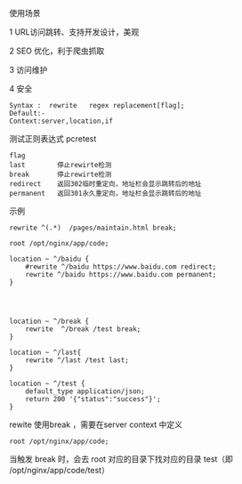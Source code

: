 使用场景

1 URL访问跳转、支持开发设计，美观

2 SEO 优化，利于爬虫抓取

3 访问维护

4 安全

```
Syntax :  rewrite   regex replacement[flag];
Default:-
Context:server,location,if
```

测试正则表达式 pcretest
```
flag
last        停止rewirte检测
break		停止rewirte检测
redirect   	返回302临时重定向，地址栏会显示跳转后的地址
permanent 	返回301永久重定向，地址栏会显示跳转后的地址
```

示例
```
rewrite ^(.*)  /pages/maintain.html break;
```

```
root /opt/nginx/app/code;

location ~ ^/baidu {
    #rewrite ^/baidu https://www.baidu.com redirect;
    rewrite ^/baidu https://www.baidu.com permanent;
}




location ~ ^/break {
    rewrite  ^/break /test break;
}

location ~ ^/last{
    rewrite ^/last /test last;
}

location ~ ^/test {
    default_type application/json;
    return 200 '{"status":"success"}';
}
```

rewite 使用break ，需要在server context 中定义 
```
root /opt/nginx/app/code;
```
当触发 break 时，会去 root 对应的目录下找对应的目录 test（即 /opt/nginx/app/code/test）
